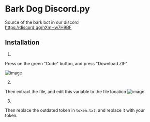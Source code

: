# Bark Dog Discord.py
Source of the bark bot in our discord
<br/>
https://discord.gg/hXmHw7H9BF

## Installation
1.
Press on the green "Code" button, and press "Download ZIP"

![image](https://github.com/user-attachments/assets/63f7d820-d14a-4698-8642-89d4e1d19b33)

2.
Then extract the file, and edit this variable to the file location
![image](https://github.com/user-attachments/assets/1e1c8175-69f3-4394-beb2-a7b402e13608)

3.
Then replace the outdated token in `token.txt`, and replace it with your token.
